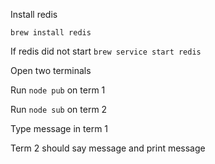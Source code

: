 Install redis

`brew install redis`

If redis did not start `brew service start redis`


Open two terminals

Run `node pub` on term 1

Run `node sub` on term 2


Type message in term 1

Term 2 should say message and print message